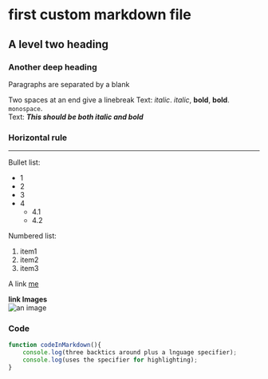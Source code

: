 # first custom markdown file

## A level two heading

### Another deep heading

Paragraphs are separated by a blank  

Two spaces at an end give a linebreak
Text: _italic_. *italic*, __bold__, **bold**. `monospace`.  
Text: *__This should be both italic and bold__*  

### Horizontal rule

---
Bullet list:  

* 1  
* 2  
* 3  
* 4
  * 4.1  
  * 4.2  

Numbered list:  

1. item1  
2. item2  
3. item3  

A link [me](http://eric-muchiri.github.io)

__link Images__  
![an image](https://www.google.co.ke/url?sa=i&source=images&cd=&cad=rja&uact=8&ved=2ahUKEwiVgZD0gtDlAhVLhxoKHUc6AOMQjRx6BAgBEAQ&url=%2Furl%3Fsa%3Di%26source%3Dimages%26cd%3D%26ved%3D%26url%3Dhttps%253A%252F%252Fwww.cnn.com%252Ftravel%252Fdestinations%252Fkenya%26psig%3DAOvVaw2lB8-q-j0mSDbKy8C-lblz%26ust%3D1572938558079969&psig=AOvVaw2lB8-q-j0mSDbKy8C-lblz&ust=1572938558079969)  

### Code

```javascript
function codeInMarkdown(){
    console.log(three backtics around plus a lnguage specifier);
    console.log(uses the specifier for highlighting);
}

```
